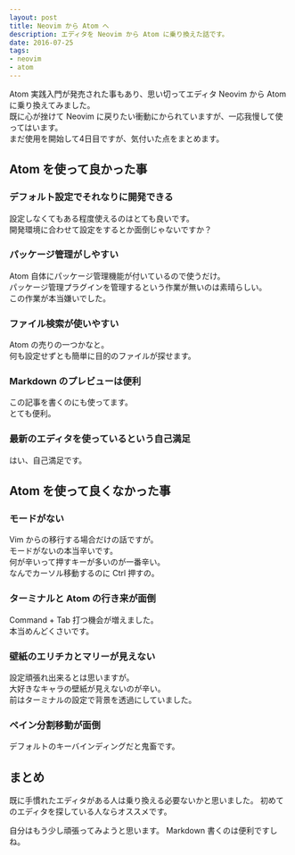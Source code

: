 ```yaml
---
layout: post
title: Neovim から Atom へ
description: エディタを Neovim から Atom に乗り換えた話です。
date: 2016-07-25
tags:
- neovim
- atom
---
```


Atom 実践入門が発売された事もあり、思い切ってエディタ Neovim から Atom に乗り換えてみました。  
既に心が挫けて Neovim に戻りたい衝動にかられていますが、一応我慢して使ってはいます。  
まだ使用を開始して4日目ですが、気付いた点をまとめます。

## Atom を使って良かった事

### デフォルト設定でそれなりに開発できる
設定しなくてもある程度使えるのはとても良いです。  
開発環境に合わせて設定をするとか面倒じゃないですか？

### パッケージ管理がしやすい

Atom 自体にパッケージ管理機能が付いているので使うだけ。  
パッケージ管理プラグインを管理するという作業が無いのは素晴らしい。  
この作業が本当嫌いでした。

### ファイル検索が使いやすい
Atom の売りの一つかなと。  
何も設定せずとも簡単に目的のファイルが探せます。

### Markdown のプレビューは便利
この記事を書くのにも使ってます。  
とても便利。

### 最新のエディタを使っているという自己満足
はい、自己満足です。

## Atom を使って良くなかった事

### モードがない
Vim からの移行する場合だけの話ですが。  
モードがないの本当辛いです。  
何が辛いって押すキーが多いのが一番辛い。  
なんでカーソル移動するのに Ctrl 押すの。

### ターミナルと Atom の行き来が面倒
Command + Tab 打つ機会が増えました。  
本当めんどくさいです。

### 壁紙のエリチカとマリーが見えない
設定頑張れ出来るとは思いますが。  
大好きなキャラの壁紙が見えないのが辛い。  
前はターミナルの設定で背景を透過にしていました。

### ペイン分割移動が面倒
デフォルトのキーバインディングだと鬼畜です。

## まとめ

既に手慣れたエディタがある人は乗り換える必要ないかと思いました。
初めてのエディタを探している人ならオススメです。

自分はもう少し頑張ってみようと思います。
Markdown 書くのは便利ですしね。
